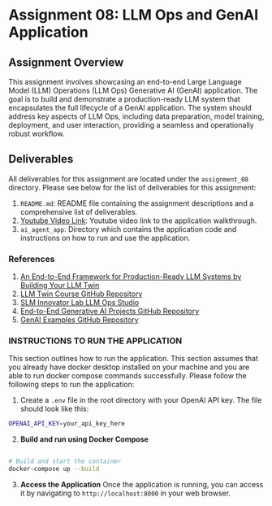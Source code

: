 # Assignment 08: LLM Ops and GenAI Application

## Assignment Overview

This assignment involves showcasing an end-to-end Large Language Model (LLM) Operations (LLM Ops) Generative AI (GenAI) application.
The goal is to build and demonstrate a production-ready LLM system that encapsulates the full lifecycle of a GenAI application.
The system should address key aspects of LLM Ops, including data preparation, model training, deployment, and user interaction,
providing a seamless and operationally robust workflow.

## Deliverables

All deliverables for this assignment are located under the `assignment_08` directory.
Please see below for the list of deliverables for this assignment:

1. `README.md`: README file containing the assignment descriptions and a comprehensive list of deliverables.
2. [Youtube Video Link](https://youtu.be/t9L-YX7gKxQ): Youtube video link to the application walkthrough.
3. `ai_agent_app`: Directory which contains the application code and instructions on how to run and use the application.

### References

1. [An End-to-End Framework for Production-Ready LLM Systems by Building Your LLM Twin](https://www.comet.com/site/blog/an-end-to-end-framework-for-production-ready-llm-systems-by-building-your-llm-twin/)
2. [LLM Twin Course GitHub Repository](https://github.com/decodingml/llm-twin-course)
3. [SLM Innovator Lab LLM Ops Studio](https://azure.github.io/slm-innovator-lab/3_llmops-aistudio/README.html)
4. [End-to-End Generative AI Projects GitHub Repository](https://github.com/GURPREETKAURJETHRA/END-TO-END-GENERATIVE-AI-PROJECTS)
5. [GenAI Examples GitHub Repository](https://github.com/opea-project/GenAIExamples)

### INSTRUCTIONS TO RUN THE APPLICATION

This section outlines how to run the application.
This section assumes that you already have docker desktop installed on your machine and you are able to run docker compose commands successfully.
Please follow the following steps to run the application:

1. Create a `.env` file in the root directory with your OpenAI API key. The file should look like this:

```bash
OPENAI_API_KEY=your_api_key_here
```

2. **Build and run using Docker Compose**

```bash

# Build and start the container
docker-compose up --build
```

3. **Access the Application**
Once the application is running, you can access it by navigating to `http://localhost:8000` in your web browser.
